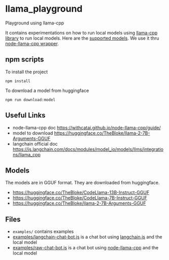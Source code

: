 # llama_playground
Playground using llama-cpp

It contains experimentations on how to run local models using 
[llama-cpp library](https://github.com/ggerganov/llama.cpp) to run local models.
Here are the 
[supported models](https://github.com/ggerganov/llama.cpp#description).
We use it thru [node-llama-cpp wrapper](https://withcatai.github.io/node-llama-cpp/).

## npm scripts

To install the project
```
npm install
```

To download a model from huggingface
```
npm run download:model
```

## Useful Links
- node-llama-cpp doc https://withcatai.github.io/node-llama-cpp/guide/
- model to download https://huggingface.co/TheBloke/llama-2-7B-Arguments-GGUF
- langchain official doc https://js.langchain.com/docs/modules/model_io/models/llms/integrations/llama_cpp

## Models
The models are in GGUF format. They are downloaded from huggingface.
- https://huggingface.co/TheBloke/CodeLlama-13B-Instruct-GGUF
- https://huggingface.co/TheBloke/CodeLlama-7B-Instruct-GGUF
- https://huggingface.co/TheBloke/llama-2-7B-Arguments-GGUF

## Files
- ```examples/``` contains examples
- [examples/langchain-chat-bot.js](examples/langchain-chat-bot.js) is a chat bot using [langchain.js](https://js.langchain.com/) and the local model
- [examples/raw-chat-bot.js](examples/langchain-chat-bot.js) is a chat bot using [node-llama-cpp](https://withcatai.github.io/node-llama-cpp/) and the local model